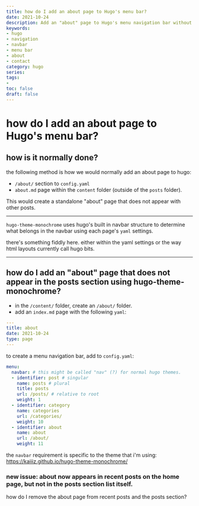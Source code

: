 ```yaml
---
title: how do I add an about page to Hugo's menu bar?
date: 2021-10-24
description: Add an "about" page to Hugo's menu navigation bar without it appearing as a standalone post that appears on the home page.
keywords:
- hugo
- navigation
- navbar
- menu bar
- about
- contact
category: hugo
series:
tags: 
-
toc: false
draft: false
---
```


# how do I add an about page to Hugo's menu bar?


## how is it normally done?

the following method is how we would normally add an about page to hugo: 

- `/about/` section to `config.yaml`
- `about.md` page within the `content` folder (outside of the `posts` folder).

This would create a standalone "about" page that does not appear with other posts.

---

`hugo-theme-monochrome` uses hugo's built in navbar structure to determine what belongs in the navbar using each page's `yaml` settings.

there's something fiddly here. either within the yaml settings or the way html layouts currently call hugo bits.

---

## how do I add an "about" page that does not appear in the posts section using hugo-theme-monochrome?

- in the `/content/` folder, create an `/about/` folder. 
- add an `index.md` page with the following `yaml`:

```yaml
---
title: about
date: 2021-10-24
type: page
---
```

to create a menu navigation bar, add to `config.yaml`:

```yaml
menu:
  navbar: # this might be called "nav" (?) for normal hugo themes.
  - identifier: post # singular
    name: posts # plural
    title: posts
    url: /posts/ # relative to root
    weight: 1
  - identifier: category
    name: categories
    url: /categories/
    weight: 10
  - identifier: about
    name: about
    url: /about/
    weight: 11

```

the `navbar` requirement is specific to the theme that i'm using: https://kaiiiz.github.io/hugo-theme-monochrome/

### new issue: about now appears in recent posts on the home page, but not in the posts section list itself.

how do I remove the about page from recent posts and the posts section?